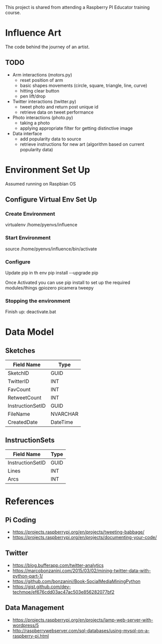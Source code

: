 This project is shared from attending a Raspberry PI Educator training course.

# Influence Art 
The code behind the journey of an artist.

## TODO
- Arm interactions (motors.py)
    - reset position of arm
    - basic shapes movements (circle, square, triangle, line, curve)
    - hitting clear button
    - pen lift/drop
- Twitter interactions (twitter.py)
    - tweet photo and return post unique id
    - retrieve data on tweet performance
- Photo interactions (photo.py)
    - taking a photo
    - applying appropriate filter for getting distinctive image
- Data interface
    - add popularity data to source
    - retrieve instructions for new art (algorithm based on current popularity data)

# Environment Set Up
Assumed running on Raspbian OS

## Configure Virtual Env Set Up
### Create Environment
virtualenv /home/pyenvs/influence

### Start Environment
source /home/pyenvs/influence/bin/activate

### Configure
Update pip in th env
    pip install --upgrade pip

Once Activated you can use pip install to set up the required modules/things
    gpiozero
    picamera
    tweepy

### Stopping the environment
Finish up: deactivate.bat

# Data Model
## Sketches
| Field Name       | Type     |
| ---------------- | -------- |
| SketchID         | GUID     |
| TwitterID        | INT      |
| FavCount         | INT      |
| RetweetCount     | INT      |
| InstructionSetID | GUID     |
| FileName         | NVARCHAR |
| CreatedDate      | DateTime |

## InstructionSets
| Field Name       | Type     |
| ---------------- | -------- |
| InstructionSetID | GUID     |
| Lines            | INT      |
| Arcs             | INT      |

# References
## Pi Coding
- https://projects.raspberrypi.org/en/projects/tweeting-babbage/
- https://projects.raspberrypi.org/en/projects/documenting-your-code/
## Twitter
- https://blog.bufferapp.com/twitter-analytics
- https://marcobonzanini.com/2015/03/02/mining-twitter-data-with-python-part-1/
- https://github.com/bonzanini/Book-SocialMediaMiningPython
- https://gist.github.com/dev-techmoe/ef676cdd03ac47ac503e856282077bf2
## Data Management
- https://projects.raspberrypi.org/en/projects/lamp-web-server-with-wordpress/5
- http://raspberrywebserver.com/sql-databases/using-mysql-on-a-raspberry-pi.html
